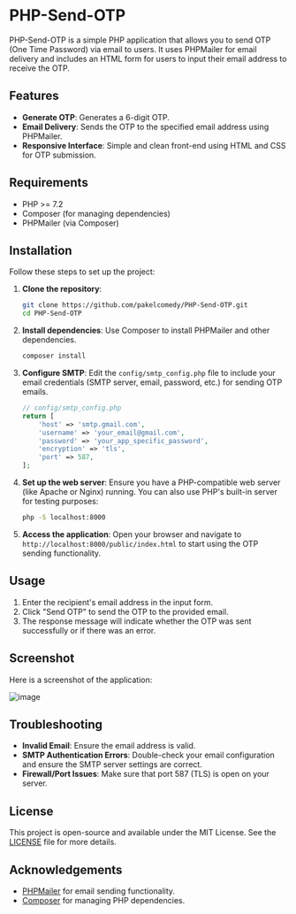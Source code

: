 # PHP-Send-OTP

PHP-Send-OTP is a simple PHP application that allows you to send OTP (One Time Password) via email to users. It uses PHPMailer for email delivery and includes an HTML form for users to input their email address to receive the OTP.

## Features

- **Generate OTP**: Generates a 6-digit OTP.
- **Email Delivery**: Sends the OTP to the specified email address using PHPMailer.
- **Responsive Interface**: Simple and clean front-end using HTML and CSS for OTP submission.

## Requirements

- PHP >= 7.2
- Composer (for managing dependencies)
- PHPMailer (via Composer)

## Installation

Follow these steps to set up the project:

1. **Clone the repository**:
    ```bash
    git clone https://github.com/pakelcomedy/PHP-Send-OTP.git
    cd PHP-Send-OTP
    ```

2. **Install dependencies**:
    Use Composer to install PHPMailer and other dependencies.
    ```bash
    composer install
    ```

3. **Configure SMTP**:
    Edit the `config/smtp_config.php` file to include your email credentials (SMTP server, email, password, etc.) for sending OTP emails.

    ```php
    // config/smtp_config.php
    return [
        'host' => 'smtp.gmail.com',
        'username' => 'your_email@gmail.com',
        'password' => 'your_app_specific_password',
        'encryption' => 'tls',
        'port' => 587,
    ];
    ```

4. **Set up the web server**:
    Ensure you have a PHP-compatible web server (like Apache or Nginx) running. You can also use PHP's built-in server for testing purposes:
    ```bash
    php -S localhost:8000
    ```

5. **Access the application**:
    Open your browser and navigate to `http://localhost:8000/public/index.html` to start using the OTP sending functionality.

## Usage

1. Enter the recipient's email address in the input form.
2. Click "Send OTP" to send the OTP to the provided email.
3. The response message will indicate whether the OTP was sent successfully or if there was an error.

## Screenshot

Here is a screenshot of the application:

![image](https://github.com/user-attachments/assets/d583afa8-54b7-4dec-84ab-f21ac292a05c)


## Troubleshooting

- **Invalid Email**: Ensure the email address is valid.
- **SMTP Authentication Errors**: Double-check your email configuration and ensure the SMTP server settings are correct.
- **Firewall/Port Issues**: Make sure that port 587 (TLS) is open on your server.

## License

This project is open-source and available under the MIT License. See the [LICENSE](LICENSE) file for more details.

## Acknowledgements

- [PHPMailer](https://github.com/PHPMailer/PHPMailer) for email sending functionality.
- [Composer](https://getcomposer.org/) for managing PHP dependencies.
